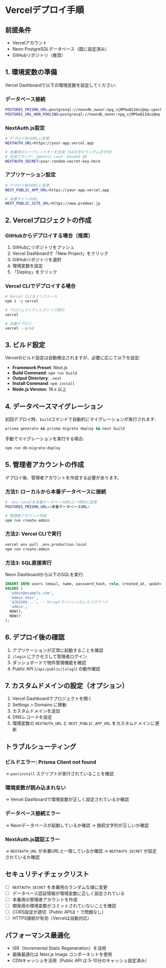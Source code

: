 # Vercelデプロイ手順

## 前提条件
- Vercelアカウント
- Neon PostgreSQLデータベース（既に設定済み）
- GitHubリポジトリ（推奨）

## 1. 環境変数の準備

Vercel Dashboardで以下の環境変数を設定してください:

### データベース接続
```bash
POSTGRES_PRISMA_URL=postgresql://neondb_owner:npg_vjMPGwQ13dui@ep-sparkling-credit-a1nziwoh-pooler.ap-southeast-1.aws.neon.tech/neondb?connect_timeout=15&sslmode=require
POSTGRES_URL_NON_POOLING=postgresql://neondb_owner:npg_vjMPGwQ13dui@ep-sparkling-credit-a1nziwoh.ap-southeast-1.aws.neon.tech/neondb?sslmode=require
```

### NextAuth.js設定
```bash
# デプロイ後のURLに変更
NEXTAUTH_URL=https://your-app.vercel.app

# 本番用のシークレットキーを生成 (64文字のランダム文字列)
# 生成コマンド: openssl rand -base64 48
NEXTAUTH_SECRET=your-random-secret-key-here
```

### アプリケーション設定
```bash
# デプロイ後のURLに変更
NEXT_PUBLIC_APP_URL=https://your-app.vercel.app

# 本番サイトのURL
NEXT_PUBLIC_SITE_URL=https://www.predear.jp
```

## 2. Vercelプロジェクトの作成

### GitHubからデプロイする場合（推奨）
1. GitHubにリポジトリをプッシュ
2. Vercel Dashboardで「New Project」をクリック
3. GitHubリポジトリを選択
4. 環境変数を設定
5. 「Deploy」をクリック

### Vercel CLIでデプロイする場合
```bash
# Vercel CLIをインストール
npm i -g vercel

# プロジェクトディレクトリで実行
vercel

# 本番デプロイ
vercel --prod
```

## 3. ビルド設定

Vercelのビルド設定は自動検出されますが、必要に応じて以下を設定:

- **Framework Preset**: Next.js
- **Build Command**: `npm run build`
- **Output Directory**: `.next`
- **Install Command**: `npm install`
- **Node.js Version**: 18.x 以上

## 4. データベースマイグレーション

初回デプロイ時、`build`コマンドで自動的にマイグレーションが実行されます:
```bash
prisma generate && prisma migrate deploy && next build
```

手動でマイグレーションを実行する場合:
```bash
npm run db:migrate:deploy
```

## 5. 管理者アカウントの作成

デプロイ後、管理者アカウントを作成する必要があります。

### 方法1: ローカルから本番データベースに接続
```bash
# .env.localを本番データベースURLに一時的に変更
POSTGRES_PRISMA_URL=<本番データベースURL>

# 管理者アカウント作成
npm run create-admin
```

### 方法2: Vercel CLIで実行
```bash
vercel env pull .env.production.local
npm run create-admin
```

### 方法3: SQL直接実行
Neon Dashboardから以下のSQLを実行:
```sql
INSERT INTO users (email, name, password_hash, role, created_at, updated_at)
VALUES (
  'admin@example.com',
  'Admin User',
  '$2b$10$...', -- bcryptでハッシュ化したパスワード
  'admin',
  NOW(),
  NOW()
);
```

## 6. デプロイ後の確認

1. アプリケーションが正常に起動することを確認
2. `/login` にアクセスして管理者ログイン
3. ダッシュボードで物件管理機能を確認
4. Public API (`/api/public/[slug]`) の動作確認

## 7. カスタムドメインの設定（オプション）

1. Vercel Dashboardでプロジェクトを開く
2. Settings > Domains に移動
3. カスタムドメインを追加
4. DNSレコードを設定
5. 環境変数の `NEXTAUTH_URL` と `NEXT_PUBLIC_APP_URL` をカスタムドメインに更新

## トラブルシューティング

### ビルドエラー: Prisma Client not found
→ `postinstall` スクリプトが実行されていることを確認

### 環境変数が読み込まれない
→ Vercel Dashboardで環境変数が正しく設定されているか確認

### データベース接続エラー
→ Neonデータベースが起動しているか確認
→ 接続文字列が正しいか確認

### NextAuth.js認証エラー
→ `NEXTAUTH_URL` が本番URLと一致しているか確認
→ `NEXTAUTH_SECRET` が設定されているか確認

## セキュリティチェックリスト

- [ ] `NEXTAUTH_SECRET` を本番用のランダムな値に変更
- [ ] データベース認証情報が環境変数に正しく設定されている
- [ ] 本番用の管理者アカウントを作成
- [ ] 開発用の環境変数がコミットされていないことを確認
- [ ] CORS設定が適切（Public APIは `*` で問題なし）
- [ ] HTTPS接続が有効（Vercelは自動対応）

## パフォーマンス最適化

- ISR（Incremental Static Regeneration）を活用
- 画像最適化は Next.js Image コンポーネントを使用
- CDNキャッシュを活用（Public API は 5-10分のキャッシュ設定済み）
